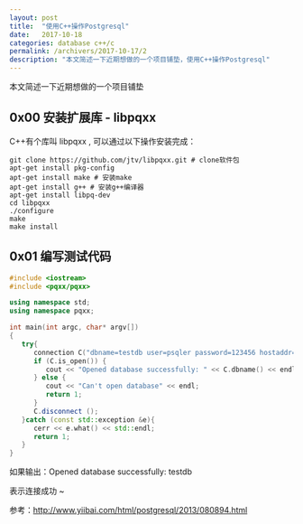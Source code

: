 ```yaml
---
layout: post
title:  "使用C++操作Postgresql"
date:   2017-10-18
categories: database c++/c
permalink: /archivers/2017-10-17/2
description: "本文简述一下近期想做的一个项目铺垫，使用C++操作Postgresql"
---
```

本文简述一下近期想做的一个项目铺垫
<!--more-->
## 0x00 安装扩展库 - libpqxx

C++有个库叫 libpqxx , 可以通过以下操作安装完成：

```
git clone https://github.com/jtv/libpqxx.git # clone软件包
apt-get install pkg-config
apt-get install make # 安装make
apt-get install g++ # 安装g++编译器
apt-get install libpq-dev
cd libpqxx
./configure
make
make install
```

## 0x01 编写测试代码

```c++
#include <iostream>
#include <pqxx/pqxx> 

using namespace std;
using namespace pqxx;

int main(int argc, char* argv[])
{
   try{
      connection C("dbname=testdb user=psqler password=123456 hostaddr=127.0.0.1 port=5432");
      if (C.is_open()) {
         cout << "Opened database successfully: " << C.dbname() << endl;
      } else {
         cout << "Can't open database" << endl;
         return 1;
      }
      C.disconnect ();
   }catch (const std::exception &e){
      cerr << e.what() << std::endl;
      return 1;
   }
}
```

如果输出：Opened database successfully: testdb

表示连接成功 ~

参考：http://www.yiibai.com/html/postgresql/2013/080894.html



